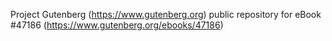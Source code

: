 Project Gutenberg (https://www.gutenberg.org) public repository for eBook #47186 (https://www.gutenberg.org/ebooks/47186)
